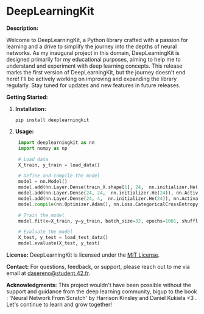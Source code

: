 # DeepLearningKit

**Description:**

Welcome to DeepLearningKit, a Python library crafted with a passion for learning and a drive to simplify the journey into the depths of neural networks. As my inaugural project in this domain, DeepLearningKit is designed primarily for my educational purposes, aiming to help me to understand and experiment with deep learning concepts.
This release marks the first version of DeepLearningKit, but the journey doesn't end here! I'll be actively working on improving and expanding the library regularly. Stay tuned for updates and new features in future releases.

**Getting Started:**
1. **Installation:**
   ```
   pip install deeplearningkit
   ```

2. **Usage:**
   ```python
    import deeplearningkit as nn
    import numpy as np

 	# Load data
    X_train, y_train = load_data()

    # Define and compile the model
    model = nn.Model()
	model.add(nn.Layer.Dense(train_X.shape[1], 24,  nn.initializer.He(train_X.shape[1])), nn.Activation.ReLU())
	model.add(nn.Layer.Dense(24, 24,  nn.initializer.He(24)), nn.Activation.ReLU())
	model.add(nn.Layer.Dense(24, 4,  nn.initializer.He(24)), nn.Activation.Softmax_CategoricalCrossEntropy())
	model.compile(nn.Optimizer.Adam(), nn.Loss.CategoricalCrossEntropy())

	# Train the model
	model.fit(x=X_train, y=y_train, batch_size=32, epochs=1001, shuffle=True, display=True, plot=True)

	# Evaluate the model
	X_test, y_test = load_test_data()
	model.evaluate(X_test, y_test)
   ```

**License:**
DeepLearningKit is licensed under the [MIT License](LICENCE).

**Contact:**
For questions, feedback, or support, please reach out to me via email at dasereno@student.42.fr.

**Acknowledgments:**
This project wouldn't have been possible without the support and guidance from the deep learning community, bigup to the book : 'Neural Network From Scratch' by Harrison Kinsley and Daniel Kukiela <3 . Let's continue to learn and grow together!
